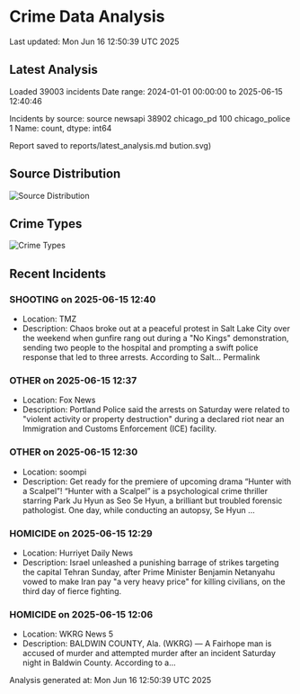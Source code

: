 # Crime Data Analysis
Last updated: Mon Jun 16 12:50:39 UTC 2025

## Latest Analysis

Loaded 39003 incidents
Date range: 2024-01-01 00:00:00 to 2025-06-15 12:40:46

Incidents by source:
source
newsapi           38902
chicago_pd          100
chicago_police        1
Name: count, dtype: int64

Report saved to reports/latest_analysis.md
bution.svg)

## Source Distribution
![Source Distribution](images/source_distribution.svg)

## Crime Types
![Crime Types](images/crime_types.svg)

## Recent Incidents

### SHOOTING on 2025-06-15 12:40
- Location: TMZ
- Description: Chaos broke out at a peaceful protest in Salt Lake City over the weekend when gunfire rang out during a "No Kings" demonstration, sending two people to the hospital and prompting a swift police response that led to three arrests. According to Salt…
 Permalink


### OTHER on 2025-06-15 12:37
- Location: Fox News
- Description: Portland Police said the arrests on Saturday were related to "violent activity or property destruction" during a declared riot near an Immigration and Customs Enforcement (ICE) facility.


### OTHER on 2025-06-15 12:30
- Location: soompi
- Description: Get ready for the premiere of upcoming drama “Hunter with a Scalpel”! “Hunter with a Scalpel” is a psychological crime thriller starring Park Ju Hyun as Seo Se Hyun, a brilliant but troubled forensic pathologist. One day, while conducting an autopsy, Se Hyun …


### HOMICIDE on 2025-06-15 12:29
- Location: Hurriyet Daily News
- Description: Israel unleashed a punishing barrage of strikes targeting the capital Tehran Sunday, after Prime Minister Benjamin Netanyahu vowed to make Iran pay "a very heavy price" for killing civilians, on the third day of fierce fighting.


### HOMICIDE on 2025-06-15 12:06
- Location: WKRG News 5
- Description: BALDWIN COUNTY, Ala. (WKRG) — A Fairhope man is accused of murder and attempted murder after an incident Saturday night in Baldwin County. According to a...

Analysis generated at: Mon Jun 16 12:50:39 UTC 2025
